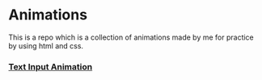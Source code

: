 # Animations

This is a repo which is a collection of animations made by me for practice by using html and css.

### [Text Input Animation](https://htmlpreview.github.io/?https://github.com/Exeexe93/animation/blob/master/text-input/index.html)

